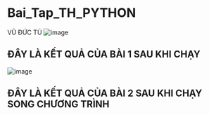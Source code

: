 # Bai_Tap_TH_PYTHON
VŨ ĐỨC TÚ
![image](https://github.com/user-attachments/assets/1b50dee5-1211-4284-88dc-1241dac2a84a)
## ĐÂY LÀ KẾT QUẢ CỦA BÀI 1 SAU KHI CHẠY
![image](https://github.com/user-attachments/assets/dd6483d9-c69c-4f17-a2c2-a9d1d36a0001)

## ĐÂY LÀ KẾT QUẢ CỦA BÀI 2 SAU KHI CHẠY SONG CHƯƠNG TRÌNH
